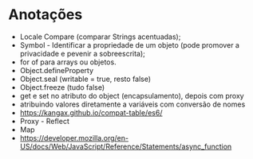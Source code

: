 # Anotações

* Locale Compare (comparar Strings acentuadas);
* Symbol - Identificar a propriedade de um objeto (pode promover a privacidade e pevenir a sobreescrita);
* for of para arrays ou objetos.
* Object.defineProperty
* Object.seal (writable = true, resto false)
* Object.freeze (tudo false)
* get e set no atributo do object (encapsulamento), depois com proxy
* atribuindo valores diretamente a variáveis com conversão de nomes
* https://kangax.github.io/compat-table/es6/
* Proxy - Reflect
* Map
* https://developer.mozilla.org/en-US/docs/Web/JavaScript/Reference/Statements/async_function

